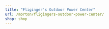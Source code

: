 ```yaml
---
title: "Fliginger's Outdoor Power Center"
url: /morton/fligingers-outdoor-power-center/
shop: shop
---
```

